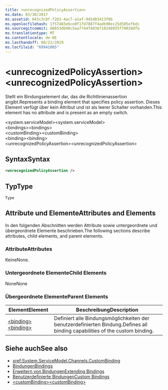 ```yaml
---
title: <unrecognizedPolicyAssertion>
ms.date: 03/30/2017
ms.assetid: 043c3c8f-f263-4ac7-a1af-945d03413f0b
ms.openlocfilehash: 1f57465e6ce0f1fd7887f4adb90ec25d505efbdc
ms.sourcegitcommit: 68653db98c5ea7744fd438710248935f70020dfb
ms.translationtype: MT
ms.contentlocale: de-DE
ms.lasthandoff: 08/22/2019
ms.locfileid: "69941085"
---
```

# <a name="unrecognizedpolicyassertion"></a><span data-ttu-id="856b7-101">\<unrecognizedPolicyAssertion></span><span class="sxs-lookup"><span data-stu-id="856b7-101">\<unrecognizedPolicyAssertion></span></span>
<span data-ttu-id="856b7-102">Stellt ein Bindungselement dar, das die Richtlinienassertion angibt.</span><span class="sxs-lookup"><span data-stu-id="856b7-102">Represents a binding element that specifies policy assertion.</span></span> <span data-ttu-id="856b7-103">Dieses Element verfügt über kein Attribut und ist als leerer Schalter vorhanden.</span><span class="sxs-lookup"><span data-stu-id="856b7-103">This element has no attribute and is present as an empty switch.</span></span>  
  
 <span data-ttu-id="856b7-104">\<system.serviceModel></span><span class="sxs-lookup"><span data-stu-id="856b7-104">\<system.serviceModel></span></span>  
<span data-ttu-id="856b7-105">\<bindings></span><span class="sxs-lookup"><span data-stu-id="856b7-105">\<bindings></span></span>  
<span data-ttu-id="856b7-106">\<customBinding></span><span class="sxs-lookup"><span data-stu-id="856b7-106">\<customBinding></span></span>  
<span data-ttu-id="856b7-107">\<binding></span><span class="sxs-lookup"><span data-stu-id="856b7-107">\<binding></span></span>  
<span data-ttu-id="856b7-108">\<unrecognizedPolicyAssertion></span><span class="sxs-lookup"><span data-stu-id="856b7-108">\<unrecognizedPolicyAssertion></span></span>  
  
## <a name="syntax"></a><span data-ttu-id="856b7-109">Syntax</span><span class="sxs-lookup"><span data-stu-id="856b7-109">Syntax</span></span>  
  
```xml  
<unrecognizedPolicyAssertion />
```  
  
## <a name="type"></a><span data-ttu-id="856b7-110">Typ</span><span class="sxs-lookup"><span data-stu-id="856b7-110">Type</span></span>  
 `Type`  
  
## <a name="attributes-and-elements"></a><span data-ttu-id="856b7-111">Attribute und Elemente</span><span class="sxs-lookup"><span data-stu-id="856b7-111">Attributes and Elements</span></span>  
 <span data-ttu-id="856b7-112">In den folgenden Abschnitten werden Attribute sowie untergeordnete und übergeordnete Elemente beschrieben.</span><span class="sxs-lookup"><span data-stu-id="856b7-112">The following sections describe attributes, child elements, and parent elements.</span></span>  
  
### <a name="attributes"></a><span data-ttu-id="856b7-113">Attribute</span><span class="sxs-lookup"><span data-stu-id="856b7-113">Attributes</span></span>  
 <span data-ttu-id="856b7-114">Keine</span><span class="sxs-lookup"><span data-stu-id="856b7-114">None.</span></span>  
  
### <a name="child-elements"></a><span data-ttu-id="856b7-115">Untergeordnete Elemente</span><span class="sxs-lookup"><span data-stu-id="856b7-115">Child Elements</span></span>  
 <span data-ttu-id="856b7-116">None</span><span class="sxs-lookup"><span data-stu-id="856b7-116">None</span></span>  
  
### <a name="parent-elements"></a><span data-ttu-id="856b7-117">Übergeordnete Elemente</span><span class="sxs-lookup"><span data-stu-id="856b7-117">Parent Elements</span></span>  
  
|<span data-ttu-id="856b7-118">Element</span><span class="sxs-lookup"><span data-stu-id="856b7-118">Element</span></span>|<span data-ttu-id="856b7-119">Beschreibung</span><span class="sxs-lookup"><span data-stu-id="856b7-119">Description</span></span>|  
|-------------|-----------------|  
|[<span data-ttu-id="856b7-120">\<binding></span><span class="sxs-lookup"><span data-stu-id="856b7-120">\<binding></span></span>](../../../misc/binding.md)|<span data-ttu-id="856b7-121">Definiert alle Bindungsmöglichkeiten der benutzerdefinierten Bindung.</span><span class="sxs-lookup"><span data-stu-id="856b7-121">Defines all binding capabilities of the custom binding.</span></span>|  
  
## <a name="see-also"></a><span data-ttu-id="856b7-122">Siehe auch</span><span class="sxs-lookup"><span data-stu-id="856b7-122">See also</span></span>

- <xref:System.ServiceModel.Channels.CustomBinding>
- [<span data-ttu-id="856b7-123">Bindungen</span><span class="sxs-lookup"><span data-stu-id="856b7-123">Bindings</span></span>](../../../wcf/bindings.md)
- [<span data-ttu-id="856b7-124">Erweitern von Bindungen</span><span class="sxs-lookup"><span data-stu-id="856b7-124">Extending Bindings</span></span>](../../../wcf/extending/extending-bindings.md)
- [<span data-ttu-id="856b7-125">Benutzerdefinierte Bindungen</span><span class="sxs-lookup"><span data-stu-id="856b7-125">Custom Bindings</span></span>](../../../wcf/extending/custom-bindings.md)
- [<span data-ttu-id="856b7-126">\<customBinding></span><span class="sxs-lookup"><span data-stu-id="856b7-126">\<customBinding></span></span>](custombinding.md)
